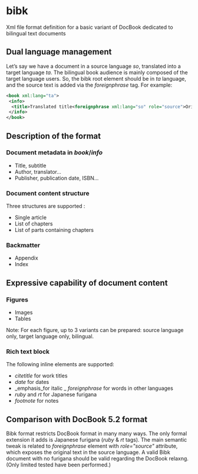 # bibk
Xml file format definition for a basic variant of DocBook dedicated to bilingual text documents

## Dual language management
Let’s say we have a document in a source language _so_, translated into a target language _ta_. The bilingual book audience is mainly composed of the target language users. So, the bibk root element should be in _ta_ language, and the source text is added via the _foreignphrase_ tag. For example:
```xml
<book xml:lang="ta">
 <info>
  <title>Translated title<foreignphrase xml:lang="so" role="source">Original title</foreignphrase></title>
 </info>
</book>
```

## Description of the format
### Document metadata in _book_/_info_
- Title, subtitle
- Author, translator...
- Publisher, publication date, ISBN...

### Document content structure
Three structures are supported :
- Single article
- List of chapters
- List of parts containing chapters

### Backmatter
- Appendix
- Index

## Expressive capability of document content
### Figures
 - Images
 - Tables

Note: For each figure, up to 3 variants can be prepared: source language only, target language only, bilingual.
### Rich text block
The following inline elements are supported:
- _citetitle_ for work titles
- _date_ for dates
- _emphasis_for italic
_ _foreignphrase_ for words in other languages
- _ruby_ and _rt_ for Japanese furigana
- _footnote_ for notes

## Comparison with DocBook 5.2 format
Bibk format restricts DocBook format in many many ways. The only formal extension it adds is Japanese furigana (_ruby_ & _rt_ tags). The main semantic tweak is related to _foreignphrase_ element with _role="source"_ attribute, which exposes the original text in the source language.
A valid Bibk document with no furigana should be valid regarding the DocBook relaxng. (Only limited tested have been performed.)
